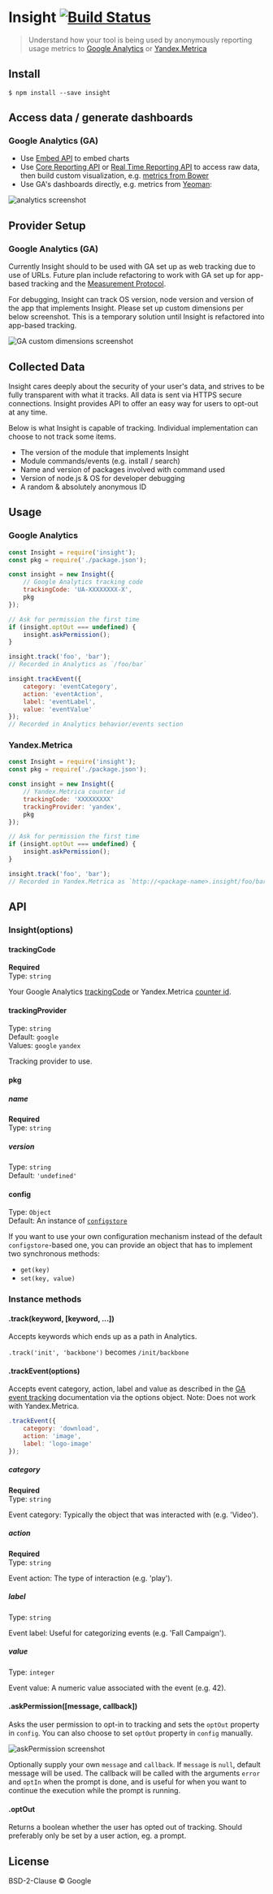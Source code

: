 # Insight [![Build Status](https://secure.travis-ci.org/yeoman/insight.svg?branch=master)](http://travis-ci.org/yeoman/insight)

> Understand how your tool is being used by anonymously reporting usage metrics to [Google Analytics](https://www.google.com/analytics/) or [Yandex.Metrica](https://metrica.yandex.com)


## Install

```
$ npm install --save insight
```


## Access data / generate dashboards

### Google Analytics (GA)

- Use [Embed API](https://developers.google.com/analytics/devguides/reporting/embed/v1/) to embed charts
- Use [Core Reporting API](https://developers.google.com/analytics/devguides/reporting/core/v3/) or [Real Time Reporting API](https://developers.google.com/analytics/devguides/reporting/realtime/v3/) to access raw data, then build custom visualization, e.g. [metrics from Bower](http://bower.io/stats/)
- Use GA's dashboards directly, e.g. metrics from [Yeoman](http://yeoman.io):

![analytics screenshot](screenshot-ga-dashboard.png)


## Provider Setup

### Google Analytics (GA)

Currently Insight should to be used with GA set up as web tracking due to use of URLs. Future plan include refactoring to work with GA set up for app-based tracking and the [Measurement Protocol](https://developers.google.com/analytics/devguides/collection/protocol/v1/).

For debugging, Insight can track OS version, node version and version of the app that implements Insight. Please set up custom dimensions per below screenshot. This is a temporary solution until Insight is refactored into app-based tracking.

![GA custom dimensions screenshot](screenshot-ga-custom-dimensions.png)


## Collected Data

Insight cares deeply about the security of your user's data, and strives to be fully transparent with what it tracks. All data is sent via HTTPS secure connections. Insight provides API to offer an easy way for users to opt-out at any time.

Below is what Insight is capable of tracking. Individual implementation can choose to not track some items.

- The version of the module that implements Insight
- Module commands/events (e.g. install / search)
- Name and version of packages involved with command used
- Version of node.js & OS for developer debugging
- A random & absolutely anonymous ID


## Usage

### Google Analytics

```js
const Insight = require('insight');
const pkg = require('./package.json');

const insight = new Insight({
	// Google Analytics tracking code
	trackingCode: 'UA-XXXXXXXX-X',
	pkg
});

// Ask for permission the first time
if (insight.optOut === undefined) {
	insight.askPermission();
}

insight.track('foo', 'bar');
// Recorded in Analytics as `/foo/bar`

insight.trackEvent({
	category: 'eventCategory',
	action: 'eventAction',
	label: 'eventLabel',
	value: 'eventValue'
});
// Recorded in Analytics behavior/events section
```

### Yandex.Metrica

```js
const Insight = require('insight');
const pkg = require('./package.json');

const insight = new Insight({
	// Yandex.Metrica counter id
	trackingCode: 'XXXXXXXXX'
	trackingProvider: 'yandex',
	pkg
});

// Ask for permission the first time
if (insight.optOut === undefined) {
	insight.askPermission();
}

insight.track('foo', 'bar');
// Recorded in Yandex.Metrica as `http://<package-name>.insight/foo/bar`
```


## API

### Insight(options)

#### trackingCode

**Required**<br>
Type: `string`

Your Google Analytics [trackingCode](https://support.google.com/analytics/bin/answer.py?hl=en&answer=1008080) or Yandex.Metrica [counter id](http://help.yandex.com/metrika/?id=1121963).

#### trackingProvider

Type: `string`<br>
Default: `google`<br>
Values: `google` `yandex`

Tracking provider to use.

#### pkg

##### name

**Required**<br>
Type: `string`

##### version

Type: `string`<br>
Default: `'undefined'`

#### config

Type: `Object`<br>
Default: An instance of [`configstore`](https://github.com/yeoman/configstore)

If you want to use your own configuration mechanism instead of the default `configstore`-based one, you can provide an object that has to implement two synchronous methods:

- `get(key)`
- `set(key, value)`

### Instance methods

#### .track(keyword, [keyword, ...])

Accepts keywords which ends up as a path in Analytics.

`.track('init', 'backbone')` becomes `/init/backbone`

#### .trackEvent(options)

Accepts event category, action, label and value as described in the [GA event tracking](https://developers.google.com/analytics/devguides/collection/analyticsjs/events) documentation via the options object. Note: Does not work with Yandex.Metrica.

```js
.trackEvent({
	category: 'download',
	action: 'image',
	label: 'logo-image'
});
```

##### category

**Required**<br>
Type: `string`

Event category: Typically the object that was interacted with (e.g. 'Video').

##### action

**Required**<br>
Type: `string`

Event action: The type of interaction (e.g. 'play').

##### label

Type: `string`

Event label: Useful for categorizing events (e.g. 'Fall Campaign').

##### value

Type: `integer`

Event value: A numeric value associated with the event (e.g. 42).

#### .askPermission([message, callback])

Asks the user permission to opt-in to tracking and sets the `optOut` property in `config`. You can also choose to set `optOut` property in `config` manually.

![askPermission screenshot](screenshot-askpermission.png)

Optionally supply your own `message` and `callback`. If `message` is `null`, default message will be used. The callback will be called with the arguments `error` and `optIn` when the prompt is done, and is useful for when you want to continue the execution while the prompt is running.

#### .optOut

Returns a boolean whether the user has opted out of tracking. Should preferably only be set by a user action, eg. a prompt.


## License

BSD-2-Clause © Google

